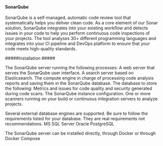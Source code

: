 
#### SonarQube ####

SonarQube is a self-managed, automatic code review tool that systematically helps you deliver clean code. As a core element of our Sonar solution, SonarQube integrates into your existing workflow and detects issues in your code to help you perform continuous code inspections of your projects. The tool analyses 30+ different programming languages and integrates into your CI pipeline and DevOps platform to ensure that your code meets high-quality standards.

#####Installation #####

The SonarQube server running the following processes:
A web server that serves the SonarQube user interface.
A search server based on Elasticsearch.
The compute engine in charge of processing code analysis reports and saving them in the SonarQube database.
The database to store the following:
Metrics and issues for code quality and security generated during code scans.
The SonarQube instance configuration.
One or more scanners running on your build or continuous integration servers to analyze projects.


Several external database engines are supported. Be sure to follow the requirements listed for your database. They are real requirements not recommendations.
  MS SQL Server
  Oracle
  PostgreSQL

The SonarQube server can be installed directly, through Docker or through Docker Compose 
